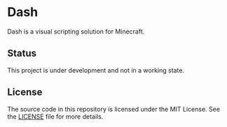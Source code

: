 # Dash
Dash is a visual scripting solution for Minecraft.

## Status
This project is under development and not in a working state.

## License
The source code in this repository is licensed under the MIT License.
See the [LICENSE](LICENSE) file for more details.